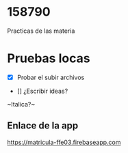 # 158790
Practicas de las materia 


# Pruebas locas #
- [x] Probar el subir archivos
- [] ¿Escribir ideas?

~Italica?~

## Enlace de la app ##
https://matricula-ffe03.firebaseapp.com